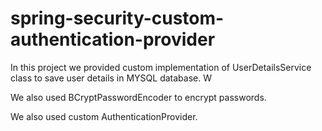 # spring-security-custom-authentication-provider

In this project we provided custom implementation of UserDetailsService class to save user details in MYSQL database. W

We also used BCryptPasswordEncoder to encrypt passwords.

We also used custom AuthenticationProvider.